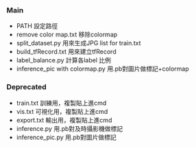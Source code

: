 ### Main
* PATH 設定路徑
* remove color map.txt 移除colormap
* split_dataset.py 用來生成JPG list for train.txt
* build_tfRecord.txt 用來建立tfRecord
* label_balance.py 計算各label 比例
* inference_pic with colormap.py 用.pb對圖片做標記+colormap


### Deprecated
* train.txt 訓練用，複製貼上進cmd
* vis.txt 可視化用，複製貼上進cmd
* export.txt 輸出用，複製貼上進cmd
* inference.py 用.pb對及時攝影機做標記
* inference_pic.py 用.pb對圖片做標記

 


 



